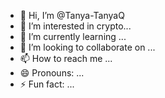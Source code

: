  - 👋 Hi, I’m @Tanya-TanyaQ
- 👀 I’m interested in crypto...
- 🌱 I’m currently learning ... 
- 💞️ I’m looking to collaborate on ... 
- 📫 How to reach me ... 
- 😄 Pronouns: ... 
- ⚡ Fun fact: ... 
  
 
